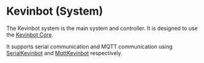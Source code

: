 # Kevinbot (System)

The Kevinbot system is the main system and controller.
It is designed to use the [Kevinbot Core](https://github.com/meowmeowahr/KevinbotV3-HW-Core).

It supports serial communication and MQTT communication using [SerialKevinbot](../../reference/#kevinbotlib.core.SerialKevinbot) and [MqttKevinbot](../../reference/#kevinbotlib.core.MqttKevinbot) respectively.